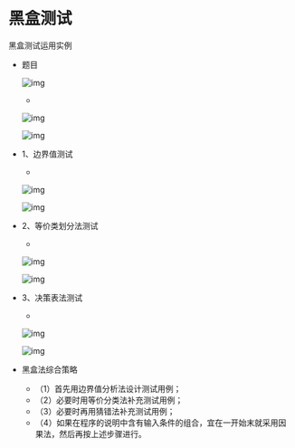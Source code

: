 # 黑盒测试

黑盒测试运用实例

- 题目

  ![img](https://cdn.jsdelivr.net/gh/ZanderZhao/img20/file/20200117222655.png)

  - 

    ![img](https://cdn.jsdelivr.net/gh/ZanderZhao/img20/file/20200117222656.png)

    ![img](https://cdn.jsdelivr.net/gh/ZanderZhao/img20/file/20200117222655.png)

- 1、边界值测试

  - 

    ![img](https://cdn.jsdelivr.net/gh/ZanderZhao/img20/file/20200117222657.png)

    ![img](https://cdn.jsdelivr.net/gh/ZanderZhao/img20/file/20200117222658.png)

- 2、等价类划分法测试

  - 

    ![img](https://cdn.jsdelivr.net/gh/ZanderZhao/img20/file/20200117222659.png)

    ![img](https://cdn.jsdelivr.net/gh/ZanderZhao/img20/file/20200117222700.png)

- 3、决策表法测试

  - 

    ![img](https://cdn.jsdelivr.net/gh/ZanderZhao/img20/file/20200117222701.png)

    ![img](https://cdn.jsdelivr.net/gh/ZanderZhao/img20/file/20200117222702.png)

- 黑盒法综合策略

  - （1）首先用边界值分析法设计测试用例；
  - （2）必要时用等价分类法补充测试用例；
  - （3）必要时再用猜错法补充测试用例；
  - （4）如果在程序的说明中含有输入条件的组合，宜在一开始末就采用因果法，然后再按上述步骤进行。